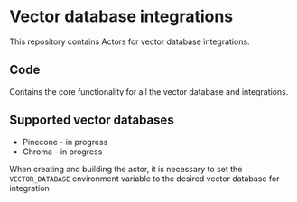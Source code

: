 # Vector database integrations

This repository contains Actors for vector database integrations.

## Code

Contains the core functionality for all the vector database and integrations.

## Supported vector databases

- Pinecone - in progress
- Chroma - in progress

When creating and building the actor, it is necessary to set the `VECTOR_DATABASE` environment variable to the desired vector database for integration